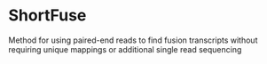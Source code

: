 # ShortFuse

Method for using paired-end reads to find fusion transcripts without requiring unique mappings or additional single read sequencing
